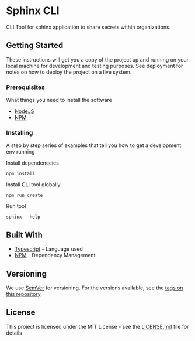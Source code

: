 # Sphinx CLI

CLI Tool for sphinx application to share secrets within organizations.

## Getting Started

These instructions will get you a copy of the project up and running on your local machine for development and testing purposes. See deployment for notes on how to deploy the project on a live system.

### Prerequisites

What things you need to install the software

* [NodeJS](https://nodejs.org/en/docs/)
* [NPM](https://docs.npmjs.com/)

### Installing

A step by step series of examples that tell you how to get a development env running

Install dependenccies

```
npm install
```

Install CLI tool globally

```
npm run create
```

Run tool

```
sphinx --help
```

## Built With

* [Typescript](https://www.typescriptlang.org/docs/home.html) - Language used
* [NPM](https://docs.npmjs.com/) - Dependency Management

## Versioning

We use [SemVer](http://semver.org/) for versioning. For the versions available, see the [tags on this repository](https://github.com/rohanmehto2/sphinx-api/tags). 

## License

This project is licensed under the MIT License - see the [LICENSE.md](LICENSE.md) file for details
